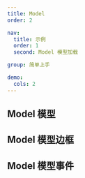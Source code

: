 ```yaml
---
title: Model
order: 2

nav:
  title: 示例
  order: 1
  second: Model 模型加载

group: 简单上手

demo:
  cols: 2
---
```


## Model 模型
 
<code src="./gltf-loader/index.tsx" compact="true"></code>

## Model 模型边框
 
<code src="./gltf-edges/index.tsx" compact="true"></code>

## Model 模型事件
 
<code src="./gltf-event/index.tsx" compact="true"></code>
